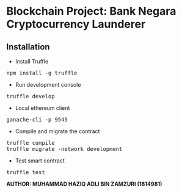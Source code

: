 # Blockchain Project: Bank Negara Cryptocurrency Launderer
## Installation
- Install Truffle
<pre>npm install -g truffle</pre>
- Run development console
<pre>truffle develop</pre>
- Local ethereum client
<pre>ganache-cli -p 9545</pre>
- Compile and migrate the contract
<pre>truffle compile
truffle migrate -network development</pre>
- Test smart contract
<pre>truffle test</pre>
<strong>AUTHOR: MUHAMMAD HAZIQ ADLI BIN ZAMZURI (1814981)</strong>
